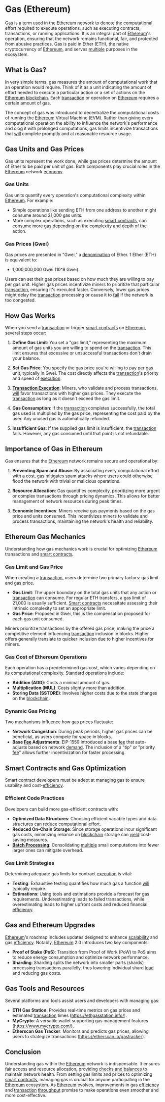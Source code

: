# Gas (Ethereum)

Gas is a term used in the [Ethereum](../e/ethereum_.md) network to denote the computational effort required to execute operations, such as executing contracts, transactions, or running applications. It is an integral part of [Ethereum](../e/ethereum_.md)'s operation, ensuring that the network remains functional, fair, and protected from abusive practices. Gas is paid in Ether (ETH), the native cryptocurrency of [Ethereum](../e/ethereum_.md), and serves [multiple](../m/multiple.md) purposes in the ecosystem.

## What is Gas?

In very simple terms, gas measures the amount of computational work that an operation would require. Think of it as a unit indicating the amount of effort needed to execute a particular action or a set of actions on the [Ethereum](../e/ethereum_.md) [blockchain](../b/blockchain_in_trading.md). Each [transaction](../t/transaction.md) or operation on [Ethereum](../e/ethereum_.md) requires a certain amount of gas.

The concept of gas was introduced to decentralize the computational costs of running the [Ethereum](../e/ethereum_.md) Virtual Machine (EVM). Rather than giving every computational operation the ability to influence the network's performance and clog it with prolonged computations, gas limits incentivize transactions that [will](../w/will.md) complete promptly and at reasonable resource usage.

## Gas Units and Gas Prices

Gas units represent the work done, while gas prices determine the amount of Ether to be paid per unit of gas. Both components play crucial roles in the [Ethereum](../e/ethereum_.md) network [economy](../e/economy.md).

### Gas Units

Gas units quantify every operation's computational complexity within [Ethereum](../e/ethereum_.md). For example:

- Simple operations like sending ETH from one address to another might consume around 21,000 gas units.
- More complex operations, such as executing [smart contracts](../s/smart_contracts_in_trading.md), can consume more gas depending on the complexity and depth of the action.

### Gas Prices (Gwei)

Gas prices are presented in "Gwei," a [denomination](../d/denomination.md) of Ether. 1 Ether (ETH) is equivalent to:
- 1,000,000,000 Gwei (10^9 Gwei).

Users can set their gas prices based on how much they are willing to pay per gas unit. Higher gas prices incentivize miners to prioritize that particular [transaction](../t/transaction.md), ensuring it's executed faster. Conversely, lower gas prices might delay the [transaction](../t/transaction.md) processing or cause it to [fail](../f/fail.md) if the network is too congested.

## How Gas Works

When you send a [transaction](../t/transaction.md) or trigger [smart contracts](../s/smart_contracts_in_trading.md) on [Ethereum](../e/ethereum_.md), several steps occur:

1. **Define Gas Limit**: You set a "gas limit," representing the maximum amount of gas units you are willing to spend on the [transaction](../t/transaction.md). This limit ensures that excessive or unsuccessful transactions don't drain your balance.
   
2. **Set Gas Price**: You specify the gas price you're willing to pay per gas unit, typically in Gwei. The cost directly affects the [transaction](../t/transaction.md)'s priority and speed of [execution](../e/execution.md).

3. **[Transaction Execution](../t/transaction_execution.md)**: Miners, who validate and process transactions, [will](../w/will.md) favor transactions with higher gas prices. They execute the [transaction](../t/transaction.md) as long as it doesn't exceed the gas limit.

4. **Gas Consumption**: If the [transaction](../t/transaction.md) completes successfully, the total gas used is multiplied by the gas price, representing the cost paid by the user. Any unused gas is automatically refunded.

5. **Insufficient Gas**: If the supplied gas limit is insufficient, the [transaction](../t/transaction.md) fails. However, any gas consumed until that point is not refundable.

## Importance of Gas in Ethereum

Gas ensures that the [Ethereum](../e/ethereum_.md) network remains secure and operational by:

1. **Preventing Spam and Abuse**: By associating every computational effort with a cost, gas mitigates spam attacks where users could otherwise flood the network with trivial or malicious operations.
   
2. **Resource Allocation**: Gas quantifies complexity, prioritizing more urgent or complex transactions through pricing dynamics. This allows for better management of network resources during peak times.

3. **Economic Incentives**: Miners receive gas payments based on the gas price and units consumed. This incentivizes miners to validate and process transactions, maintaining the network's health and reliability.

## Ethereum Gas Mechanics

Understanding how gas mechanics work is crucial for optimizing [Ethereum](../e/ethereum_.md) transactions and [smart contracts](../s/smart_contracts_in_trading.md).

### Gas Limit and Gas Price

When creating a [transaction](../t/transaction.md), users determine two primary factors: gas limit and gas price.

- **Gas Limit**: The upper boundary on the total gas units that any action or [transaction](../t/transaction.md) can consume. For regular ETH transfers, a gas limit of 21,000 is usually sufficient. [Smart contracts](../s/smart_contracts_in_trading.md) necessitate assessing their intrinsic complexity to set an appropriate limit.
- **Gas Price**: Proposed in Gwei, this is the compensation proposed for each gas unit consumed.

Miners prioritize transactions by the offered gas price, making the price a competitive element influencing [transaction](../t/transaction.md) inclusion in blocks. Higher offers generally translate to quicker inclusion due to higher incentives for miners.

### Gas Cost of Ethereum Operations

Each operation has a predetermined gas cost, which varies depending on its computational complexity. Standard operations include:

- **Addition (ADD)**: Costs a minimal amount of gas.
- **Multiplication (MUL)**: Costs slightly more than addition.
- **Storing Data (SSTORE)**: Involves higher costs due to the state changes on the [blockchain](../b/blockchain_in_trading.md).

### Dynamic Gas Pricing

Two mechanisms influence how gas prices fluctuate:

- **Network Congestion**: During peak periods, higher gas prices can be beneficial, as users compete for space in blocks.
- **Base [Fee](../f/fee.md) Adjustments**: EIP-1559 introduced a base [fee](../f/fee.md) that auto-adjusts based on network [demand](../d/demand.md). The inclusion of a "tip" or "priority [fee](../f/fee.md)" allows further incentivization for faster processing.

## Smart Contracts and Gas Optimization

Smart contract developers must be adept at managing gas to ensure usability and cost-[efficiency](../e/efficiency.md).

### Efficient Code Practices

Developers can build more gas-efficient contracts with:

- **Optimized Data Structures**: Choosing efficient variable types and data structures can reduce computational effort.
- **Reduced On-Chain Storage**: Since storage operations incur significant gas costs, minimizing reliance on [blockchain](../b/blockchain_in_trading.md) storage can [yield](../y/yield.md) cost-saving measures.
- **[Batch Processing](../b/batch_processing.md)**: Consolidating [multiple](../m/multiple.md) small computations into fewer larger ones can mitigate overhead.

### Gas Limit Strategies

Determining adequate gas limits for contract [execution](../e/execution.md) is vital:

- **Testing**: Exhaustive testing quantifies how much gas a function [will](../w/will.md) typically require.
- **Estimations**: Using tools and estimations provide a forecast for gas requirements. Underestimating leads to failed transactions, while overestimating leads to higher upfront costs and reduced financial [efficiency](../e/efficiency.md).

## Gas and Ethereum Upgrades

[Ethereum](../e/ethereum_.md)'s roadmap includes updates designed to enhance [scalability](../s/scalability.md) and gas [efficiency](../e/efficiency.md). Notably, [Ethereum](../e/ethereum_.md) 2.0 introduces two key components:

- **Proof of Stake (PoS)**: Transition from Proof of Work (PoW) to PoS aims to reduce energy consumption and optimize network performance.
- **Sharding**: Sharding splits the network into smaller parts (shards) processing transactions parallelly, thus lowering individual shard [load](../l/load.md) and reducing gas costs.

## Gas Tools and Resources

Several platforms and tools assist users and developers with managing gas:

- **ETH Gas Station**: Provides real-time metrics on gas prices and estimated [transaction](../t/transaction.md) times (https://ethgasstation.info/).
- **MyCrypto**: A versatile wallet supporting gas management features (https://www.mycrypto.com/).
- **Etherscan Gas Tracker**: Monitors and predicts gas prices, allowing users to strategize transactions (https://etherscan.io/gastracker).

## Conclusion

Understanding gas within the [Ethereum](../e/ethereum_.md) network is indispensable. It ensures fair access and resource allocation, providing [checks and balances](../c/checks_and_balances.md) to maintain network health. From setting gas limits and prices to optimizing [smart contracts](../s/smart_contracts_in_trading.md), managing gas is crucial for anyone participating in the [Ethereum](../e/ethereum_.md) ecosystem. As [Ethereum](../e/ethereum_.md) evolves, improvements in gas [efficiency](../e/efficiency.md) and [transaction](../t/transaction.md) [throughput](../t/throughput.md) promise to make operations even smoother and more cost-effective.